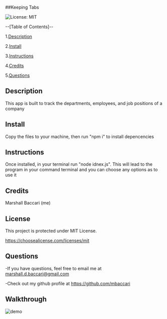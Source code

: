 ##Keeping Tabs  

![License: MIT](https://img.shields.io/badge/License-MIT-yellow.svg)

--[Table of Contents]--

1.[Description](#description)

2.[Install](#install)

3.[Instructions](#instructions)

4.[Credits](#credits)

5.[Questions](#email)

## Description

This app is built to track the departments, employees, and job positions of a company


## Install

Copy the files to your machine, then run "npm i" to install depencencies


## Instructions

Once installed, in your terminal run "node idnex.js". This will lead to the program in your command terminal and you can choose any options as to use it


## Credits

Marshall Baccari (me)


## License

This project is protected under MIT License.

https://choosealicense.com/licenses/mit


## Questions

-If you have questions, feel free to email me at marshall.d.baccari@gmail.com

-Check out my github profile at https://github.com/mbaccari


## Walkthrough

![demo](demo(2).gif)

